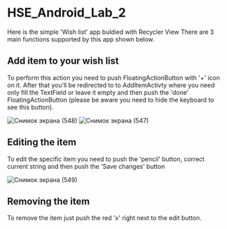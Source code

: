 # HSE_Android_Lab_2
Here is the simple 'Wish list' app buldied with Recycler View
There are 3 main functions supported by this app shown below.
## Add item to your wish list
To perform this action you need to push FloatingActionButton with '+' icon on it. After that you'll be redirected to to AddItemActivty where you need only fill the TextField or leave it empty and then push the 'done' FloatingActionButton (please be aware you need to hide the keyboard to see this button).

![Снимок экрана (548)](https://github.com/Max-Size/HSE_Android_Lab_2/assets/125485047/53babe5b-cae8-4b2b-b0fd-c08fd025ce25)
![Снимок экрана (547)](https://github.com/Max-Size/HSE_Android_Lab_2/assets/125485047/4812c5fc-eb3a-4616-9162-a6c293a1b8d5)

## Editing the item
To edit the specific item you need to push the 'pencil' button, correct current string and then push the 'Save changes' button

![Снимок экрана (549)](https://github.com/Max-Size/HSE_Android_Lab_2/assets/125485047/ee92945c-ecd3-4578-9aad-3aa5d1c576f4)

## Removing the item
To remove the item just push the red 'x' right next to the edit button.
